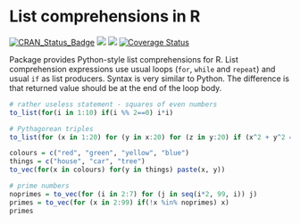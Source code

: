 # List comprehensions in R

[![CRAN\_Status\_Badge](http://www.r-pkg.org/badges/version/comprehenr)](https://cran.r-project.org/package=comprehenr)
[![](https://cranlogs.r-pkg.org/badges/comprehenr)](https://cran.rstudio.com/web/packages/comprehenr/index.html)
[![](https://cranlogs.r-pkg.org/badges/grand-total/comprehenr)](https://cran.rstudio.com/web/packages/comprehenr/index.html)
[![Coverage Status](https://img.shields.io/codecov/c/github/gdemin/comprehenr/master.svg)](https://codecov.io/github/gdemin/comprehenr?branch=master)

Package provides Python-style list comprehensions for R. List comprehension
expressions use usual loops (`for`, `while` and `repeat`) and usual `if` as
list producers. Syntax is very similar to Python. The difference is that
returned value should be at the end of the loop body.

```R
# rather useless statement - squares of even numbers
to_list(for(i in 1:10) if(i %% 2==0) i*i)

# Pythagorean triples
to_list(for (x in 1:20) for (y in x:20) for (z in y:20) if (x^2 + y^2 == z^2) c(x, y, z))

colours = c("red", "green", "yellow", "blue")
things = c("house", "car", "tree")
to_vec(for(x in colours) for(y in things) paste(x, y))

# prime numbers
noprimes = to_vec(for (i in 2:7) for (j in seq(i*2, 99, i)) j)
primes = to_vec(for (x in 2:99) if(!x %in% noprimes) x)
primes
```
